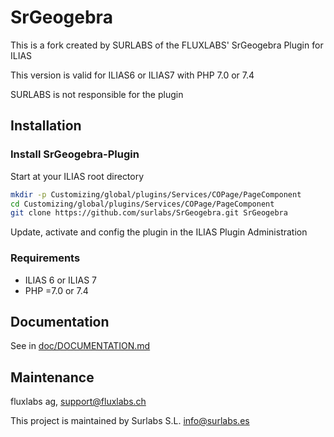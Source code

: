 # SrGeogebra #

This is a fork created by SURLABS of the FLUXLABS' SrGeogebra Plugin for ILIAS

This version is valid for ILIAS6 or ILIAS7 with PHP 7.0 or 7.4

SURLABS is not responsible for the plugin

## Installation

### Install SrGeogebra-Plugin
Start at your ILIAS root directory
```bash
mkdir -p Customizing/global/plugins/Services/COPage/PageComponent
cd Customizing/global/plugins/Services/COPage/PageComponent
git clone https://github.com/surlabs/SrGeogebra.git SrGeogebra
```
Update, activate and config the plugin in the ILIAS Plugin Administration

### Requirements
* ILIAS 6 or ILIAS 7
* PHP =7.0 or 7.4

## Documentation
See in [doc/DOCUMENTATION.md](./doc/DOCUMENTATION.md)

## Maintenance
fluxlabs ag, support@fluxlabs.ch

This project is maintained by Surlabs S.L. info@surlabs.es
